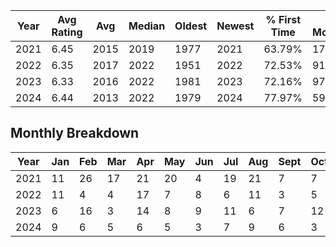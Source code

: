 | Year | Avg Rating | Avg | Median | Oldest | Newest | % First Time | # Movies |
|------|------------|-----|--------|--------|--------|--------------|----------|
| 2021 | 6.45 | 2015 | 2019 | 1977 | 2021 | 63.79% | 174 |
| 2022 | 6.35 | 2017 | 2022 | 1951 | 2022 | 72.53% | 91 |
| 2023 | 6.33 | 2016 | 2022 | 1981 | 2023 | 72.16% | 97 |
| 2024 | 6.44 | 2013 | 2022 | 1979 | 2024 | 77.97% | 59 |

## Monthly Breakdown
| Year | Jan | Feb | Mar | Apr | May | Jun | Jul | Aug | Sept | Oct | Nov | Dec |
|------|-----|-----|-----|-----|-----|-----|-----|-----|------|-----|-----|-----|
| 2021 | 11 | 26 | 17 | 21 | 20 | 4 | 19 | 21 | 7 | 7 | 16 | 5 |
| 2022 | 11 | 4 | 4 | 17 | 7 | 8 | 6 | 11 | 3 | 5 | 7 | 8 |
| 2023 | 6 | 16 | 3 | 14 | 8 | 9 | 11 | 6 | 7 | 12 | 3 | 2 |
| 2024 | 9 | 6 | 5 | 6 | 5 | 3 | 7 | 9 | 6 | 3 | 0 | 0 |
